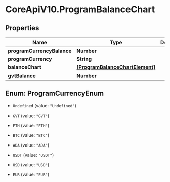 # CoreApiV10.ProgramBalanceChart

## Properties
Name | Type | Description | Notes
------------ | ------------- | ------------- | -------------
**programCurrencyBalance** | **Number** |  | [optional] 
**programCurrency** | **String** |  | [optional] 
**balanceChart** | [**[ProgramBalanceChartElement]**](ProgramBalanceChartElement.md) |  | [optional] 
**gvtBalance** | **Number** |  | [optional] 


<a name="ProgramCurrencyEnum"></a>
## Enum: ProgramCurrencyEnum


* `Undefined` (value: `"Undefined"`)

* `GVT` (value: `"GVT"`)

* `ETH` (value: `"ETH"`)

* `BTC` (value: `"BTC"`)

* `ADA` (value: `"ADA"`)

* `USDT` (value: `"USDT"`)

* `USD` (value: `"USD"`)

* `EUR` (value: `"EUR"`)




